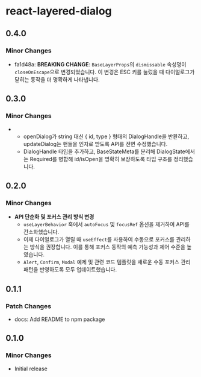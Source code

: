 # react-layered-dialog

## 0.4.0

### Minor Changes

- fa1d48a: **BREAKING CHANGE**: `BaseLayerProps`의 `dismissable` 속성명이 `closeOnEscape`으로 변경되었습니다. 이 변경은 ESC 키를 눌렀을 때 다이얼로그가 닫히는 동작을 더 명확하게 나타냅니다.

## 0.3.0

### Minor Changes

- - openDialog가 string 대신 { id, type } 형태의 DialogHandle을 반환하고, updateDialog는 핸들을 인자로 받도록 API를 전면 수정했습니다.
  - DialogHandle 타입을 추가하고, BaseStateMeta를 분리해 DialogState<T>에서는 Required<BaseStateMeta>를 병합해 id/isOpen을 명확히 보장하도록 타입 구조를 정리했습니다.

## 0.2.0

### Minor Changes

- **API 단순화 및 포커스 관리 방식 변경**
  - `useLayerBehavior` 훅에서 `autoFocus` 및 `focusRef` 옵션을 제거하여 API를 간소화했습니다.
  - 이제 다이얼로그가 열릴 때 `useEffect`를 사용하여 수동으로 포커스를 관리하는 방식을 권장합니다. 이를 통해 포커스 동작의 예측 가능성과 제어 수준을 높였습니다.
  - `Alert`, `Confirm`, `Modal` 예제 및 관련 코드 템플릿을 새로운 수동 포커스 관리 패턴을 반영하도록 모두 업데이트했습니다.

## 0.1.1

### Patch Changes

- docs: Add README to npm package

## 0.1.0

### Minor Changes

- Initial release
